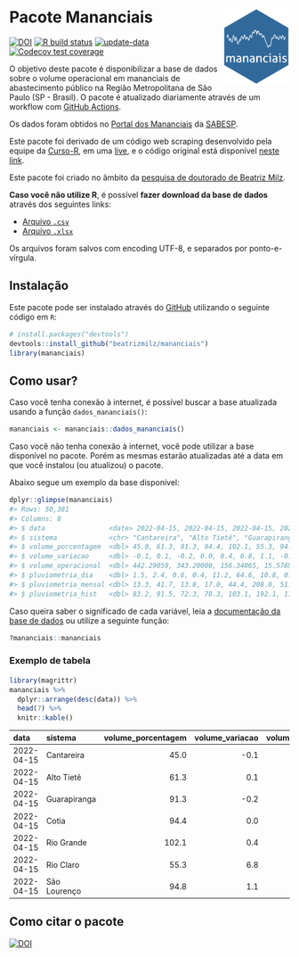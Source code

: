 
<!-- README.md is generated from README.Rmd. Please edit that file -->

# Pacote Mananciais <img src="man/figures/hexlogo.png" align="right" width = "120px"/>

<!-- badges: start -->

[![DOI](https://zenodo.org/badge/DOI/10.5281/zenodo.4733056.svg)](https://doi.org/10.5281/zenodo.4733056)
[![R build
status](https://github.com/beatrizmilz/mananciais/workflows/R-CMD-check/badge.svg)](https://github.com/beatrizmilz/mananciais/actions)
[![update-data](https://github.com/beatrizmilz/mananciais/actions/workflows/2-update_data.yaml/badge.svg)](https://github.com/beatrizmilz/mananciais/actions/workflows/2-update_data.yaml)
[![Codecov test
coverage](https://codecov.io/gh/beatrizmilz/mananciais/branch/master/graph/badge.svg)](https://codecov.io/gh/beatrizmilz/mananciais?branch=master)
<!-- badges: end -->

O objetivo deste pacote é disponibilizar a base de dados sobre o volume
operacional em mananciais de abastecimento público na Região
Metropolitana de São Paulo (SP - Brasil). O pacote é atualizado
diariamente através de um workflow com [GitHub
Actions](https://github.com/beatrizmilz/mananciais/actions).

Os dados foram obtidos no [Portal dos
Mananciais](http://mananciais.sabesp.com.br/Situacao) da
[SABESP](http://site.sabesp.com.br/site/Default.aspx).

Este pacote foi derivado de um código web scraping desenvolvido pela
equipe da [Curso-R](https://www.curso-r.com/), em uma
[live](https://youtu.be/jvZIxrMmOcQ), e o código original está
disponível [neste
link](https://github.com/curso-r/lives/blob/master/drafts/20200730_scraper_sabesp.R).

Este pacote foi criado no âmbito da [pesquisa de doutorado de Beatriz
Milz](https://beatrizmilz.github.io/tese/).

**Caso você não utilize R**, é possível **fazer download da base de
dados** através dos seguintes links:

  - [Arquivo
    `.csv`](https://github.com/beatrizmilz/mananciais/raw/master/inst/extdata/mananciais.csv)
  - [Arquivo
    `.xlsx`](https://github.com/beatrizmilz/mananciais/blob/master/inst/extdata/mananciais.xlsx?raw=true)

Os arquivos foram salvos com encoding UTF-8, e separados por
ponto-e-vírgula.

## Instalação

Este pacote pode ser instalado através do [GitHub](https://github.com/)
utilizando o seguinte código em `R`:

``` r
# install.packages("devtools")
devtools::install_github("beatrizmilz/mananciais")
library(mananciais)
```

## Como usar?

Caso você tenha conexão à internet, é possível buscar a base atualizada
usando a função `dados_mananciais()`:

``` r
mananciais <- mananciais::dados_mananciais() 
```

Caso você não tenha conexão à internet, você pode utilizar a base
disponível no pacote. Porém as mesmas estarão atualizadas até a data em
que você instalou (ou atualizou) o pacote.

Abaixo segue um exemplo da base disponível:

``` r
dplyr::glimpse(mananciais)
#> Rows: 50,381
#> Columns: 8
#> $ data                <date> 2022-04-15, 2022-04-15, 2022-04-15, 2022-04-15, 2…
#> $ sistema             <chr> "Cantareira", "Alto Tietê", "Guarapiranga", "Cotia…
#> $ volume_porcentagem  <dbl> 45.0, 61.3, 91.3, 94.4, 102.1, 55.3, 94.8, 45.1, 6…
#> $ volume_variacao     <dbl> -0.1, 0.1, -0.2, 0.0, 0.4, 6.8, 1.1, -0.1, 0.0, -0…
#> $ volume_operacional  <dbl> 442.29059, 343.20000, 156.34065, 15.57694, 114.486…
#> $ pluviometria_dia    <dbl> 1.5, 2.4, 0.6, 0.4, 11.2, 64.6, 10.8, 0.1, 0.9, 0.…
#> $ pluviometria_mensal <dbl> 13.3, 41.7, 13.8, 17.0, 44.4, 208.0, 51.0, 11.8, 3…
#> $ pluviometria_hist   <dbl> 83.2, 91.5, 72.3, 78.3, 103.1, 192.1, 110.7, 83.2,…
```

Caso queira saber o significado de cada variável, leia a [documentação
da base de
dados](https://beatrizmilz.github.io/mananciais/reference/mananciais.html)
ou utilize a seguinte função:

``` r
?mananciais::mananciais
```

### Exemplo de tabela

``` r
library(magrittr)
mananciais %>% 
  dplyr::arrange(desc(data)) %>% 
  head(7) %>%
  knitr::kable()
```

| data       | sistema      | volume\_porcentagem | volume\_variacao | volume\_operacional | pluviometria\_dia | pluviometria\_mensal | pluviometria\_hist |
| :--------- | :----------- | ------------------: | ---------------: | ------------------: | ----------------: | -------------------: | -----------------: |
| 2022-04-15 | Cantareira   |                45.0 |            \-0.1 |           442.29059 |               1.5 |                 13.3 |               83.2 |
| 2022-04-15 | Alto Tietê   |                61.3 |              0.1 |           343.20000 |               2.4 |                 41.7 |               91.5 |
| 2022-04-15 | Guarapiranga |                91.3 |            \-0.2 |           156.34065 |               0.6 |                 13.8 |               72.3 |
| 2022-04-15 | Cotia        |                94.4 |              0.0 |            15.57694 |               0.4 |                 17.0 |               78.3 |
| 2022-04-15 | Rio Grande   |               102.1 |              0.4 |           114.48627 |              11.2 |                 44.4 |              103.1 |
| 2022-04-15 | Rio Claro    |                55.3 |              6.8 |             7.55126 |              64.6 |                208.0 |              192.1 |
| 2022-04-15 | São Lourenço |                94.8 |              1.1 |            84.23296 |              10.8 |                 51.0 |              110.7 |

## Como citar o pacote

[![DOI](https://zenodo.org/badge/DOI/10.5281/zenodo.4733056.svg)](https://doi.org/10.5281/zenodo.4733056)
